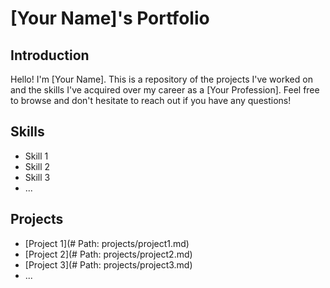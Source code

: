 # [Your Name]'s Portfolio

## Introduction

Hello! I'm [Your Name]. This is a repository of the projects I've worked on and the skills I've acquired over my career as a [Your Profession]. Feel free to browse and don't hesitate to reach out if you have any questions!

## Skills

- Skill 1
- Skill 2
- Skill 3
- ...

## Projects

- [Project 1](# Path: projects/project1.md)
- [Project 2](# Path: projects/project2.md)
- [Project 3](# Path: projects/project3.md)
- ...
